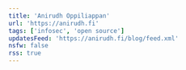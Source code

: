 ```yaml
---
title: 'Anirudh Oppiliappan'
url: 'https://anirudh.fi'
tags: ['infosec', 'open source']
updatesFeed: 'https://anirudh.fi/blog/feed.xml'
nsfw: false
rss: true
---
```

